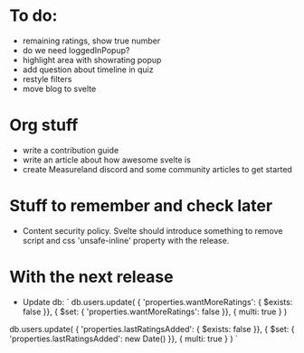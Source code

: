 # To do:

- remaining ratings, show true number
- do we need loggedInPopup?
- highlight area with showrating popup
- add question about timeline in quiz
- restyle filters
- move blog to svelte

# Org stuff

- write a contribution guide
- write an article about how awesome svelte is
- create Measureland discord and some community articles to get started

# Stuff to remember and check later

- Content security policy. Svelte should introduce something to remove script and css 'unsafe-inline' property with the release.

# With the next release

- Update db:
`
db.users.update(
  { 'properties.wantMoreRatings': { $exists: false }},
  { $set: { 'properties.wantMoreRatings': false }},
  { multi: true }
)

db.users.update(
  { 'properties.lastRatingsAdded': { $exists: false }},
  { $set: { 'properties.lastRatingsAdded': new Date() }},
  { multi: true }
)
`
